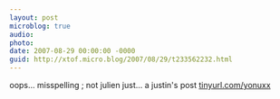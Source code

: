 ```yaml
---
layout: post
microblog: true
audio: 
photo: 
date: 2007-08-29 00:00:00 -0000
guid: http://xtof.micro.blog/2007/08/29/t233562232.html
---
```

oops... misspelling ; not julien just... a justin's post [tinyurl.com/yonuxx](http://tinyurl.com/yonuxx)
